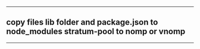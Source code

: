 --------


copy files lib folder and package.json to node_modules stratum-pool to nomp or vnomp
---------

-------

